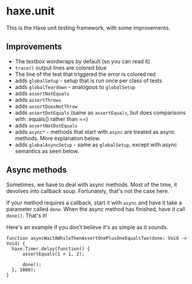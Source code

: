 # haxe.unit

This is the Haxe unit testing framework, with some improvements.

## Improvements

* The textbox wordwraps by default (so you can read it)
* `trace()` output lines are colored blue
* The line of the test that triggered the error is colored red
* adds `globalSetup` - setup that is run once per class of tests
* adds `globalTeardown` - analogous to `globalSetup`
* adds `assertNotEquals`
* adds `assertThrows`
* adds `assertDoesNotThrow`
* adds `assertDotEquals` (same as `assertEquals`, but does comparisons with .equals() rather than ==)
* adds `assertNotDotEquals`
* adds `async*` - methods that start with `async` are treated as async methods. More explanation below.
* adds `globalAsyncSetup` - same as `globalSetup`, except with async semantics as seen below.

## Async methods

Sometimes, we have to deal with async methods. Most of the time, it devolves into callback soup. Fortunately, that's not the case here.

If your method requires a callback, start it with `async` and have it take a parameter called `done`. When the async method has finished, have it call `done()`. That's it!

Here's an example if you don't believe it's as simple as it sounds.

    function asyncWaitAWhileThenAssertOnePlusOneEqualsTwo(done: Void -> Void) {
      haxe.Timer.delay(function() {
          assertEquals(1 + 1, 2);

          done();
      }, 1000);
    }
